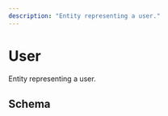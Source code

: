 ```yaml
---
description: "Entity representing a user."
---
```


# User
Entity representing a user.

## Schema
<MkSchemaViewer :schema="{
	type: 'object',
	properties: {
		id: {
			type: 'string',
		},
		createdAt: {
			type: 'string',
		},
		username: {
			type: 'string',
		},
		host: {
			type: 'string',
			nullable: true,
		},
		name: {
			type: 'string',
		},
		onlineStatus: {
			type: 'string',
			enum: ['online', 'active', 'offline', 'unknown',],
		},
		avatarUrl: {
			type: 'string',
		},
		avatarBlurhash: {
			type: 'string',
		},
	},
}">
</MkSchemaViewer>
